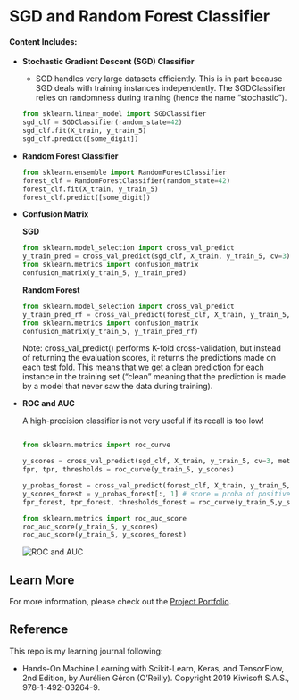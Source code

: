# SGD and Random Forest Classifier

#### Content Includes:

- **Stochastic Gradient Descent (SGD) Classifier**
  - SGD handles very large datasets efficiently. This is in part because SGD deals with training instances independently. The SGDClassifier relies on randomness during training (hence the name “stochastic”).

  ```python
  from sklearn.linear_model import SGDClassifier
  sgd_clf = SGDClassifier(random_state=42)
  sgd_clf.fit(X_train, y_train_5)
  sgd_clf.predict([some_digit])
  ```

- **Random Forest Classifier**

  ```python
  from sklearn.ensemble import RandomForestClassifier
  forest_clf = RandomForestClassifier(random_state=42)
  forest_clf.fit(X_train, y_train_5)
  forest_clf.predict([some_digit])
  ```

- **Confusion Matrix**

  **SGD**
  ```python
  from sklearn.model_selection import cross_val_predict
  y_train_pred = cross_val_predict(sgd_clf, X_train, y_train_5, cv=3)
  from sklearn.metrics import confusion_matrix
  confusion_matrix(y_train_5, y_train_pred)
  ```
  **Random Forest**
  ```python
  from sklearn.model_selection import cross_val_predict
  y_train_pred_rf = cross_val_predict(forest_clf, X_train, y_train_5, cv=3)
  from sklearn.metrics import confusion_matrix
  confusion_matrix(y_train_5, y_train_pred_rf)
  ```  
  
  Note: cross_val_predict() performs K-fold cross-validation, but instead of returning the evaluation scores, it returns the predictions made on each test fold. This means that we get a clean prediction for each instance in the training set (“clean” meaning that the prediction is made by a model that never saw the data during training).

- **ROC and AUC**

  A high-precision classifier is not very useful if its recall is too low!

  ```python

  from sklearn.metrics import roc_curve

  y_scores = cross_val_predict(sgd_clf, X_train, y_train_5, cv=3, method="decision_function")
  fpr, tpr, thresholds = roc_curve(y_train_5, y_scores)

  y_probas_forest = cross_val_predict(forest_clf, X_train, y_train_5, cv=3,method="predict_proba")
  y_scores_forest = y_probas_forest[:, 1] # score = proba of positive class
  fpr_forest, tpr_forest, thresholds_forest = roc_curve(y_train_5,y_scores_forest)

  from sklearn.metrics import roc_auc_score
  roc_auc_score(y_train_5, y_scores)
  roc_auc_score(y_train_5, y_scores_forest)
  ```

  ![ROC and AUC](https://user-images.githubusercontent.com/44503223/127751807-89ab27dc-01ef-4a5c-8f9a-f62b7bb1a40a.png)

## Learn More

For more information, please check out the [Project Portfolio](https://tingting0618.github.io).

## Reference

This repo is my learning journal following:
- Hands-On Machine Learning with Scikit-Learn, Keras, and TensorFlow, 2nd Edition, by Aurélien Géron (O’Reilly). Copyright 2019 Kiwisoft S.A.S., 978-1-492-03264-9.
